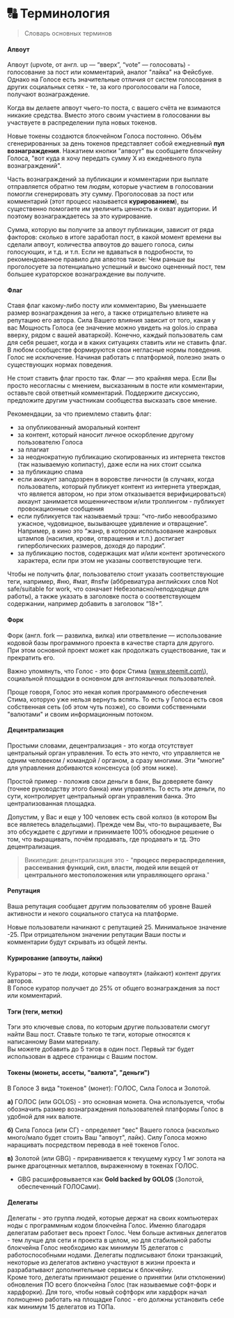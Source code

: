 # 🔠 Терминология

> Словарь основных терминов

#### Апвоут

Апвоут (upvote, от англ. up — “вверх”, “vote” — голосовать) - голосование за пост или комментарий, аналог "лайка" на Фейсбуке. Однако на Голосе есть значительные отличия от систем голосования в других социальных сетях - те, за кого проголосовали на Голосе, получают вознаграждение.

Когда вы делаете апвоут чьего-то поста, с вашего счёта не взимаются никакие средства. Вместо этого своим участием в голосовании вы участвуете в распределении пула новых токенов.

Новые токены создаются блокчейном Голоса постоянно. Объём сгенерированных за день токенов представляет собой ежедневный **пул вознаграждения**. Нажатием кнопки "апвоут" вы сообщаете блокчейну Голоса, "вот куда я хочу передать сумму Х из ежедневного пула вознаграждений". 

Часть вознаграждений за публикации и комментарии при выплате отправляется обратно тем людям, которые участием в голосовании помогли сгенерировать эту сумму. Проголосовав за пост или комментарий (этот процесс называется **курированием**), вы существенно помогаете им увеличить ценность и охват аудитории. И поэтому вознаграждаетесь за это курирование.

Сумма, которую вы получите за апвоут публикации, зависит от ряда факторов: сколько в итоге заработал пост, в какой момент времени вы сделали апвоут, количества апвоутов до вашего голоса, силы голосующих, и т.д. и т.п. 
Если не вдаваться в подробности, то рекомендованное правило для апвотов такое:
Чем раньше вы проголосуете за потенциально успешный и высоко оцененный пост, тем большее кураторское вознаграждение вы получите.

#### Флаг

Ставя флаг какому-либо посту или комментарию, Вы уменьшаете размер вознаграждения за него, а также отрицательно влияете на репутацию его автора. Сила Вашего влияния зависит от того, какая у вас Мощность Голоса (ее значение можно увидеть на golos.io справа вверху, рядом c вашей аватаркой).
Конечно, каждый пользователь сам для себя решает, когда и в каких ситуациях ставить или не ставить флаг. В любом сообществе формируются свои негласные нормы поведения. Голос не исключение. Начиная работать с платформой, полезно знать о существующих нормах поведения.

Не стоит ставить флаг просто так. Флаг — это крайняя мера. Если Вы просто несогласны с мнением, высказанным в посте или комментарии, оставьте свой ответный комментарий. Поддержите дискуссию, предложите другим участникам сообщества высказать свое мнение.

Рекомендации, за что приемлемо ставить флаг:
- за опубликованный аморальный контент
- за контент, который наносит личное оскорбление другому пользователю Голоса
- за плагиат
- за неоднократную публикацию скопированных из интернета текстов (так называемую копипасту), даже если на них стоит ссылка
- за публикацию спама
- если аккаунт заподозрен в воровстве личности (в случаях, когда пользователь, который публикует контент из интернета утверждая, что является автором, но при этом отказывается верифицироваться)
аккаунт занимается мошенничеством и/или троллингом - публикует провокационные сообщения
- если публикуется так называемый трэш: “что-либо невообразимо ужасное, чудовищное, вызывающее удивление и отвращение”. Например, в кино это “жанр, в котором использование жанровых штампов (насилия, крови, отвращения и т.п.) достигает гиперболических размеров, доходя до пародии”.
- за публикацию постов, содержащих мат и/или контент эротического характера, если при этом не указаны соответствующие теги. 

Чтобы не получить флаг, пользователю стоит указать соответствующие теги, например, #ню, #мат, #nsfw (аббревиатура английских слов Not safe/suitable for work, что означает Небезопасно/неподходяще для работы), а также указать в заголовке поста о соответствующем содержании, например добавить в заголовок “18+”.

#### Форк

Форк \(англ. fork — развилка, вилка\) или ответвление — использование кодовой базы программного проекта в качестве старта для другого. При этом основной проект может как продолжать существование, так и прекратить его.

Важно упомянуть, что Голос - это форк Стима \(www.steemit.com\),  социальной площадки в основном для англоязычных пользователей.

Проще говоря, Голос это некая копия программного обеспечения Стима, которую уже нельзя вернуть вспять. То есть у Голоса есть своя собственная сеть \(об этом чуть позже\), со своими собственными "валютами" и своим информационным потоком.

#### Децентрализация

Простыми словами, децентрализация - это когда отсутствует центральный орган управления. То есть это нечто, что управляется не одним человеком / командой / органом, а сразу многими. Эти "многие" для управления добиваются консенсуса \(об этом ниже\).

Простой пример - положив свои деньги в банк, Вы доверяете банку \(точнее руководству этого банка\) ими управлять. То есть эти деньги, по сути, контролирует центральный орган управления банка. Это централизованная площадка.

Допустим, у Вас и еще у 100 человек есть свой колхоз \(в котором Вы все являетесь владельцами\). Прежде чем Вы, что-то выращиваете, Вы это обсуждаете с другими и принимаете 100% обоюдное решение о том, что выращивать, почём продавать, где продавать и тд. Это децентрализация.

> Википедия: децентрализация это - "**процесс перераспределения, рассеивания функций, сил, власти, людей или вещей от центрального местоположения или управляющего органа**."

#### Репутация

Ваша репутация сообщает другим пользователям об уровне Вашей активности и некого социального статуса на платформе.

Новые пользователи начинают с репутацией 25. Минимальное значение -25. При отрицательном значении репутации Ваши посты и комментарии будут скрывать из общей ленты.

#### Курирование \(апвоуты, лайки\)

Кураторы – это те люди, которые «апвоутят» \(лайкают\) контент других авторов.   
В Голосе куратор получает до 25% от общего вознаграждения за пост или комментарий.

#### Тэги \(теги, метки\)

Тэги это ключевые слова, по которым другие пользователи смогут найти Ваш пост. Ставьте только те тэги, которые относятся к написанному Вами материалу.  
Вы можете добавить до 5 тэгов в один пост. Первый тэг будет использован в адресе страницы с Вашим постом.

#### Токены \(монеты, ассеты, "валюта", "деньги"\)

В Голосе 3 вида "токенов" \(монет\): ГОЛОС, Сила Голоса и Золотой.

**а\)** ГОЛОС \(или GOLOS\) - это основная монета. Она используется, чтобы обозначить размер вознаграждения пользователей платформы Голос в удобной для них валюте.

**б\)** Сила Голоса \(или СГ\) - определяет "вес" Вашего голоса \(насколько много/мало будет стоить Ваш "апвоут", лайк\). Силу Голоса можно наращивать посредством перевода в неё токенов Голос. 

**в\)** Золотой \(или GBG\) - приравнивается к текущему курсу 1 мг золота на рынке драгоценных металлов, выраженному в токенах ГОЛОС. 

* GBG расшифровывается как **Gold backed by GOLOS** \(Золотой, обеспеченный ГОЛОСами\).

#### Делегаты 

Делегаты - это группа людей, которые держат на своих компьютерах ноды с программным кодом блокчейна Голос. Именно благодаря делегатам работает весь проект Голос. Чем больше активных делегатов - тем лучше для сети и проекта в целом, но для стабильной работы блокчейна Голос необходимо как минимум 15 делегатов с работоспособными нодами. Делегаты подписывают блоки транзакций, некоторые из делегатов активно участвуют в жизни проекта и разрабатывают дополнительные сервисы к блокчейну.   
Кроме того, делегаты принимают решение о принятии \(или отклонении\) обновления ПО всего блокчейна Голос \(так называемые софт-форк и хардфорки\). Для того, чтобы новый софтфорк или хардфорк начал полноценно работать на площадке Голос - его должны установить себе как минимум 15 делегатов из ТОПа. 

